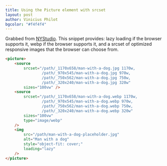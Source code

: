 ```yaml
--- 
title: Using the Picture element with srcset
layout: post
author: Vinicius Philot
bgcolor: "#f4f4f4"
---
```


Grabbed from [NYStudio](https://nystudio107.com/blog/the-css-background-image-property-as-an-anti-pattern). This snippet provides: lazy load­ing if the brows­er sup­ports it, webp if the brows­er sup­ports it, and 
a srcset of opti­mized respon­sive images that the brows­er can choose from.

```html
<picture>
    <source
        srcset="/path/_1170x658/man-with-a-dog.jpg 1170w,
                /path/_970x545/man-with-a-dog.jpg 970w,
                /path/_750x562/man-with-a-dog.jpg 750w,
                /path/_320x240/man-with-a-dog.jpg 320w"
        sizes="100vw" />
    <source
        srcset="/path/_1170x658/man-with-a-dog.webp 1170w,
                /path/_970x545/man-with-a-dog.webp 970w,
                /path/_750x562/man-with-a-dog.webp 750w,
                /path/_320x240/man-with-a-dog.webp 320w"
        sizes="100vw"
        type="image/webp"
    />
    <img
        src="/path/man-with-a-dog-placeholder.jpg"
        alt="Man with a dog"
        style="object-fit: cover;"
        loading="lazy"
    />
</picture>
```